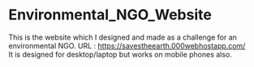 # Environmental_NGO_Website
This is the website which I designed and made as a challenge for an environmental NGO. 
URL : https://savestheearth.000webhostapp.com/  
It is designed for desktop/laptop but works on mobile phones also.
